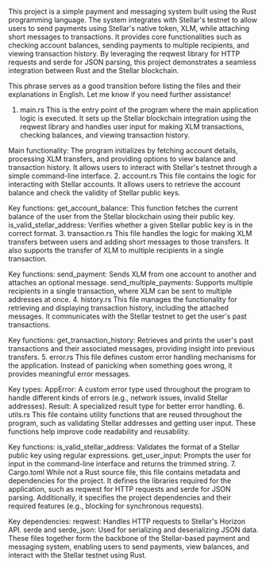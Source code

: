 This project is a simple payment and messaging system built using the Rust programming language. 
The system integrates with Stellar's testnet to allow users to send payments using Stellar's native token, XLM, while attaching short messages to transactions.
It provides core functionalities such as checking account balances, sending payments to multiple recipients, and viewing transaction history.
By leveraging the reqwest library for HTTP requests and serde for JSON parsing, this project demonstrates a seamless integration between Rust and the Stellar blockchain.

This phrase serves as a good transition before listing the files and their explanations in English. Let me know if you need further assistance!

1. main.rs
This is the entry point of the program where the main application logic is executed. It sets up the Stellar blockchain integration using the reqwest library and handles user input for making XLM transactions, checking balances, and viewing transaction history.

Main functionality: The program initializes by fetching account details, processing XLM transfers, and providing options to view balance and transaction history. It allows users to interact with Stellar's testnet through a simple command-line interface.
2. account.rs
This file contains the logic for interacting with Stellar accounts. It allows users to retrieve the account balance and check the validity of Stellar public keys.

Key functions:
get_account_balance: This function fetches the current balance of the user from the Stellar blockchain using their public key.
is_valid_stellar_address: Verifies whether a given Stellar public key is in the correct format.
3. transaction.rs
This file handles the logic for making XLM transfers between users and adding short messages to those transfers. It also supports the transfer of XLM to multiple recipients in a single transaction.

Key functions:
send_payment: Sends XLM from one account to another and attaches an optional message.
send_multiple_payments: Supports multiple recipients in a single transaction, where XLM can be sent to multiple addresses at once.
4. history.rs
This file manages the functionality for retrieving and displaying transaction history, including the attached messages. It communicates with the Stellar testnet to get the user's past transactions.

Key functions:
get_transaction_history: Retrieves and prints the user's past transactions and their associated messages, providing insight into previous transfers.
5. error.rs
This file defines custom error handling mechanisms for the application. Instead of panicking when something goes wrong, it provides meaningful error messages.

Key types:
AppError: A custom error type used throughout the program to handle different kinds of errors (e.g., network issues, invalid Stellar addresses).
Result<T>: A specialized result type for better error handling.
6. utils.rs
This file contains utility functions that are reused throughout the program, such as validating Stellar addresses and getting user input. These functions help improve code readability and reusability.

Key functions:
is_valid_stellar_address: Validates the format of a Stellar public key using regular expressions.
get_user_input: Prompts the user for input in the command-line interface and returns the trimmed string.
7. Cargo.toml
While not a Rust source file, this file contains metadata and dependencies for the project. It defines the libraries required for the application, such as reqwest for HTTP requests and serde for JSON parsing. Additionally, it specifies the project dependencies and their required features (e.g., blocking for synchronous requests).

Key dependencies:
reqwest: Handles HTTP requests to Stellar's Horizon API.
serde and serde_json: Used for serializing and deserializing JSON data.
These files together form the backbone of the Stellar-based payment and messaging system, enabling users to send payments, view balances, and interact with the Stellar testnet using Rust.
